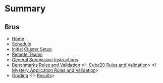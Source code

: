 # Summary
## Brus
- [Home](./main.md)
- [Schedule](./sched.md)
- [Initial Cluster Setup](./setup.md)
- [Remote Teams](./hybrid.md)
- [General Submission Instructions](./submission.md)
- [Benchmarks Rules and Validation](benchmark.md)
<!- [Cube20 Rules and Validation](./rubiks.md)>
<!- [Mystery Application Rules and Validation](./mystery.md)>
- [Grading](./grading.md)
<!- [Results](./results.md)>
